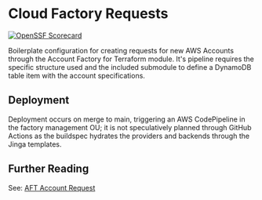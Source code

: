 # Cloud Factory Requests
[![OpenSSF Scorecard](https://api.scorecard.dev/projects/github.com/grendel-consulting/cloud-factory-requests/badge)](https://scorecard.dev/viewer/?uri=github.com/grendel-consulting/cloud-factory-requests)


Boilerplate configuration for creating requests for new AWS Accounts through the Account Factory for Terraform module. It's pipeline requires the specific structure used and the included submodule to define a DynamoDB table item with the account specifications.

## Deployment

Deployment occurs on merge to main, triggering an AWS CodePipeline in the factory management OU; it is not speculatively planned through GitHub Actions as the buildspec hydrates the providers and backends through the Jinga templates.

## Further Reading

See: [AFT Account Request](https://github.com/aws-ia/terraform-aws-control_tower_account_factory/blob/main/sources/aft-customizations-repos/aft-account-request/README.md)
